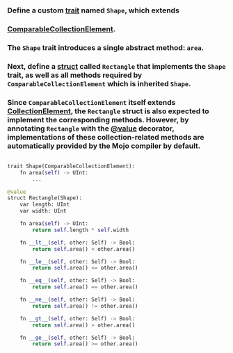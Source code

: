 ### Define a custom [trait](https://docs.modular.com/mojo/manual/traits) named `Shape`, which extends 
### [ComparableCollectionElement](https://docs.modular.com/mojo/stdlib/builtin/value/ComparableCollectionElement). 

### The `Shape` trait introduces a single abstract method: `area`.

### Next, define a [struct](https://docs.modular.com/mojo/manual/structs) called `Rectangle` that implements the `Shape` trait, as well as all methods required by `ComparableCollectionElement` which is inherited `Shape`.

### Since `ComparableCollectionElement` itself extends [CollectionElement](https://docs.modular.com/mojo/stdlib/builtin/value/CollectionElement), the `Rectangle` struct is also expected to implement the corresponding methods. However, by annotating `Rectangle` with the [@value](https://docs.modular.com/mojo/manual/decorators/value/) decorator, implementations of these collection-related methods are automatically provided by the Mojo compiler by default.

```python

trait Shape(ComparableCollectionElement):
    fn area(self) -> UInt:
        ...

@value
struct Rectangle(Shape):
    var length: UInt
    var width: UInt

    fn area(self) -> UInt:
        return self.length * self.width

    fn __lt__(self, other: Self) -> Bool:
        return self.area() < other.area()

    fn __le__(self, other: Self) -> Bool:
        return self.area() <= other.area()

    fn __eq__(self, other: Self) -> Bool:
        return self.area() == other.area()

    fn __ne__(self, other: Self) -> Bool:
        return self.area() != other.area()

    fn __gt__(self, other: Self) -> Bool:
        return self.area() > other.area()

    fn __ge__(self, other: Self) -> Bool:
        return self.area() >= other.area()
```
